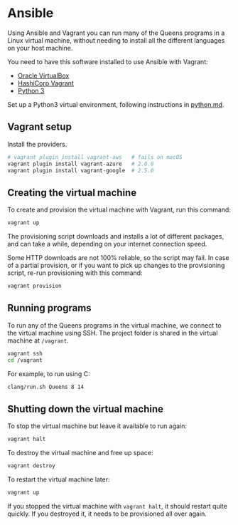 # Ansible

Using Ansible and Vagrant you can run many of the Queens programs in a Linux virtual machine, without needing to install all the different languages on your host machine.

You need to have this software installed to use Ansible with Vagrant:

* [Oracle VirtualBox](https://www.virtualbox.org/)
* [HashiCorp Vagrant](https://www.vagrantup.com/)
* [Python 3](https://www.python.org/)

Set up a Python3 virtual environment, following instructions in [python.md](python.md).

## Vagrant setup

Install the providers.

``` bash
# vagrant plugin install vagrant-aws   # fails on macOS
vagrant plugin install vagrant-azure   # 2.0.0
vagrant plugin install vagrant-google  # 2.5.0
```

## Creating the virtual machine

To create and provision the virtual machine with Vagrant, run this command:

``` bash
vagrant up
```

The provisioning script downloads and installs a lot of different packages, and can take a while, depending on your internet connection speed.

Some HTTP downloads are not 100% reliable, so the script may fail. In case of a partial provision, or if you want to pick up changes to the provisioning script, re-run provisioning with this command:

``` bash
vagrant provision
```

## Running programs

To run any of the Queens programs in the virtual machine, we connect to the virtual machine using SSH. The project folder is shared in the virtual machine at `/vagrant`.

``` bash
vagrant ssh
cd /vagrant
```

For example, to run using C:

``` bash
clang/run.sh Queens 8 14
```

## Shutting down the virtual machine

To stop the virtual machine but leave it available to run again:

``` bash
vagrant halt
```

To destroy the virtual machine and free up space:

``` bash
vagrant destroy
```

To restart the virtual machine later:

``` bash
vagrant up
```

If you stopped the virtual machine with `vagrant halt`, it should restart quite quickly. If you destroyed it, it needs to be provisioned all over again.
